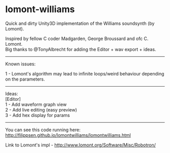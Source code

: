 lomont-williams
===============

Quick and dirty Unity3D implementation of the Williams soundsynth (by Lomont).

Inspired by fellow C coder Madgarden, George Broussard and ofc C. Lomont.
<br/>Big thanks to @TonyAlbrecht for adding the Editor + wav export + ideas.

---
Known issues:

1 - Lomont's algorithm may lead to infinite loops/weird behaviour depending on the parameters.

---
Ideas:<br/>
[Editor]<br/>
1 - Add waveform graph view<br/>
2 - Add live editing (easy preview)<br/>
3 - Add hex display for params<br/>


---
You can see this code running here: http://filippsen.github.io/lomontwilliams/lomontwilliams.html

Link to Lomont's impl - http://www.lomont.org/Software/Misc/Robotron/



